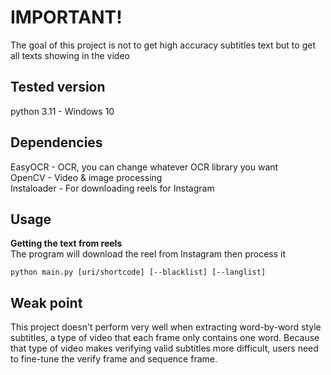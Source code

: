 # IMPORTANT!

The goal of this project is not to get high accuracy subtitles text but to get all texts showing in the video

## Tested version

python 3.11 - Windows 10

## Dependencies

EasyOCR - OCR, you can change whatever OCR library you want  
OpenCV - Video & image processing  
Instaloader - For downloading reels for Instagram

## Usage

**Getting the text from reels**  
The program will download the reel from Instagram then process it

```
python main.py [uri/shortcode] [--blacklist] [--langlist]
```

## Weak point

This project doesn't perform very well when extracting word-by-word style subtitles, a type of video that each frame only contains one word. Because that type of video makes verifying valid subtitles more difficult, users need to fine-tune the verify frame and sequence frame.
